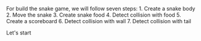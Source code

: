 For build the snake game, we will follow seven steps:
    1. Create a snake body
    2. Move the snake 
    3. Create snake food
    4. Detect collision with food
    5. Create a scoreboard
    6. Detect collision with wall
    7. Detect collision with tail

Let's start